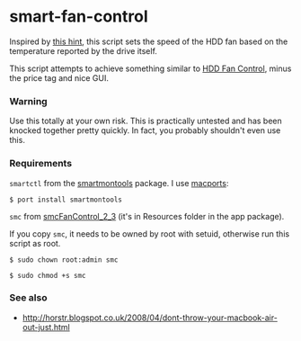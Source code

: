 smart-fan-control
=================

Inspired by [this hint](http://hints.macworld.com/article.php?story=20110704054835249), this script sets the speed of the HDD fan based on the temperature reported by the drive itself.

This script attempts to achieve something similar to [HDD Fan Control](http://www.hddfancontrol.com/), minus the price tag and nice GUI.

### Warning

Use this totally at your own risk. This is practically untested and has been knocked together pretty quickly. In fact, you probably shouldn't even use this.

### Requirements

<code>smartctl</code> from the [smartmontools](http://sourceforge.net/apps/trac/smartmontools/) package. I use [macports](http://www.macports.org/):

<code>$ port install smartmontools</code>

<code>smc</code> from [smcFanControl_2_3](http://www.eidac.de/?cat=40) (it's in Resources folder in the app package).

If you copy <code>smc</code>, it needs to be owned by root with setuid, otherwise run this script as root.

<code>$ sudo chown root:admin smc  
$ sudo chmod +s smc
</code>

### See also

* http://horstr.blogspot.co.uk/2008/04/dont-throw-your-macbook-air-out-just.html

